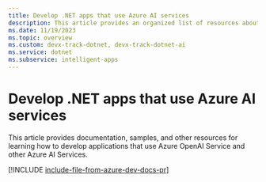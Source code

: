 ```yaml
---
title: Develop .NET apps that use Azure AI services
description: This article provides an organized list of resources about Azure AI scenarios for .NET developers, including documentation and code samples.
ms.date: 11/19/2023
ms.topic: overview
ms.custom: devx-track-dotnet, devx-track-dotnet-ai
ms.service: dotnet
ms.subservice: intelligent-apps
---
```


# Develop .NET apps that use Azure AI services

This article provides documentation, samples, and other resources for learning how to develop applications that use Azure OpenAI Service and other Azure AI Services.

[!INCLUDE [include-file-from-azure-dev-docs-pr](~/azure-dev-docs-pr/articles/ai/includes/azure-ai-for-developers-dotnet.md)]
